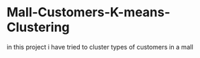 # Mall-Customers-K-means-Clustering

in this project i have tried to cluster types of customers in a mall
